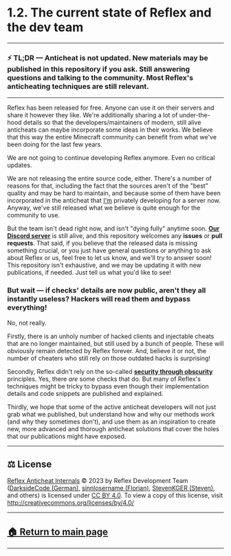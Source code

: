 # 1.2. The current state of Reflex and the dev team

---
### ⚡️ TL;DR — Anticheat is not updated. New materials may be published in this repository if you ask. Still answering questions and talking to the community. Most Reflex's anticheating techniques are still relevant.
---

Reflex has been released for free. Anyone can use it on their servers and share it however they like. We're additionally sharing a lot of under-the-hood details so that the developers/maintainers of modern, still alive anticheats can maybe incorporate some ideas in their works. We believe that this way the entire Minecraft community can benefit from what we've been doing for the last few years.

We are not going to continue developing Reflex anymore. Even no critical updates. 

We are not releasing the entire source code, either. There's a number of reasons for that, including the fact that the sources aren't of the "best" quality and may be hard to maintain, and because some of them have been incorporated in the anticheat that [I'm][dev-german] privately developing for a server now. Anyway, we've still released what we believe is quite enough for the community to use.

But the team isn't dead right now, and isn't "dying fully" anytime soon. **[Our Discord server][discord]** is still alive, and this repository welcomes any **issues** or **pull requests**. That said, if you believe that the released data is missing something crucial, or you just have general questions or anything to ask about Reflex or us, feel free to let us know, and we'll try to answer soon! This repository isn't exhaustive, and we may be updating it with new publications, if needed. Just tell us what you'd like to see!




### But wait — if checks' details are now public, aren't they all instantly useless? Hackers will read them and bypass everything!

No, not really.

Firstly, there is an unholy number of hacked clients and injectable cheats that are no longer maintained, but still used by a bunch of people. These will obviously remain detected by Reflex forever. And, believe it or not, the number of cheaters who still rely on those outdated hacks is surprising!

Secondly, Reflex didn't rely on the so-called **[security through obscurity][security-through-obscurity]** principles. Yes, there *are* some checks that do. But many of Reflex's techniques might be tricky to bypass even though their implementation details and code snippets are published and explained.

Thirdly, we hope that some of the active anticheat developers will not just grab what we published, but understand how and why our methods work (and why they sometimes don't), and use them as an inspiration to create new, more advanced and thorough anticheat solutions that cover the holes that our publications might have exposed.









---

## ⚖️ License

[Reflex Anticheat Internals][reflex-anticheat-internals] © 2023 by Reflex Development Team ([DarksideCode (German)][dev-german], [sinnlosername (Florian)][dev-florian], [StevenKGER (Steven)][dev-steven], and others) is licensed under [CC BY 4.0][license]. To view a copy of this license, visit http://creativecommons.org/licenses/by/4.0/

[license]: http://creativecommons.org/licenses/by/4.0

[reflex-anticheat-internals]: https://github.com/MeGysssTaa/reflex-anticheat-internals

[dev-german]: https://github.com/MeGysssTaa

[dev-florian]: https://github.com/sinnlosername

[dev-steven]: https://github.com/StevenKGER

---

## [🏠 Return to main page][reflex-anticheat-internals]

---





[discord]: https://go.reflex.rip/discord

[security-through-obscurity]: https://en.wikipedia.org/wiki/Security_through_obscurity




